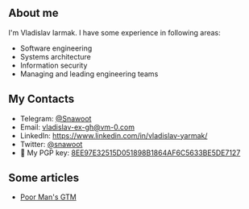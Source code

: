 ## About me

I'm Vladislav Iarmak. I have some experience in following areas:

- Software engineering
- Systems architecture
- Information security
- Managing and leading engineering teams

## My Contacts
- Telegram: [@Snawoot](https://t.me/Snawoot)
- Email: [vladislav-ex-gh@vm-0.com](mailto:vladislav-ex-gh@vm-0.com)
- LinkedIn: https://www.linkedin.com/in/vladislav-yarmak/
- Twitter: [@snawoot](https://twitter.com/snawoot)
- 🔑 My PGP key: [8EE97E32515D051898B1864AF6C5633BE5DE7127](https://keyserver.ubuntu.com/pks/lookup?op=get&search=0x8ee97e32515d051898b1864af6c5633be5de7127)

## Some articles

- [Poor Man's GTM](poor_mans_gtm.md)
